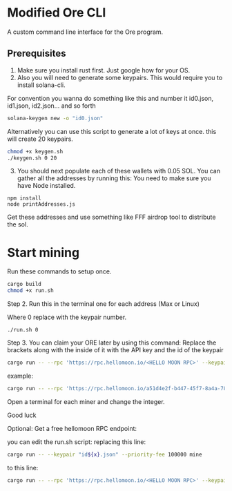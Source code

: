 # Modified Ore CLI

A custom command line interface for the Ore program.

## Prerequisites

1. Make sure you install rust first. Just google how for your OS.
2. Also you will need to generate some keypairs. This would require you to install solana-cli.

For convention you wanna do something like this and number it id0.json, id1.json, id2.json... and so forth

```sh
solana-keygen new -o "id0.json"
```

Alternatively you can use this script to generate a lot of keys at once. this will create 20 keypairs.

```sh
chmod +x keygen.sh
./keygen.sh 0 20
```

3. You should next populate each of these wallets with 0.05 SOL. You can gather all the addresses by running this:
   You need to make sure you have Node installed.

```
npm install
node printAddresses.js
```

Get these addresses and use something like FFF airdrop tool to distribute the sol.

# Start mining

Run these commands to setup once.

```sh
cargo build
chmod +x run.sh
```

Step 2. Run this in the terminal one for each address (Max or Linux)

Where 0 replace with the keypair number.

```
./run.sh 0
```

Step 3. You can claim your ORE later by using this command:
Replace the brackets along with the inside of it with the API key and the id of the keypair

```sh
cargo run -- --rpc 'https://rpc.hellomoon.io/<HELLO MOON RPC>' --keypair id<ID OF KEYPAIR>.json --priority-fee 100000 claim
```

example:

```sh
cargo run -- --rpc 'https://rpc.hellomoon.io/a51d4e2f-b447-45f7-8a4a-78baf90bac12' --keypair id3.json --priority-fee 100000 claim
```

Open a terminal for each miner and change the integer.

Good luck

Optional:
Get a free hellomoon RPC endpoint:

you can edit the run.sh script:
replacing this line:

```sh
cargo run -- --keypair "id${x}.json" --priority-fee 100000 mine
```

to this line:

```sh
cargo run -- --rpc 'https://rpc.hellomoon.io/<HELLO MOON RPC>' --keypair "id${x}.json" --priority-fee 100000 mine
```
